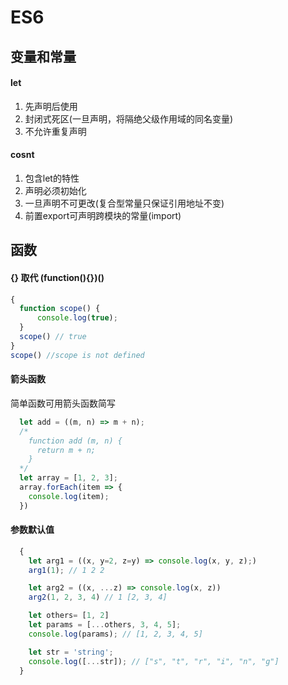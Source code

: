 # ES6
## 变量和常量
#### let
1. 先声明后使用
2. 封闭式死区(一旦声明，将隔绝父级作用域的同名变量)
3. 不允许重复声明

#### cosnt
1. 包含let的特性
2. 声明必须初始化
3. 一旦声明不可更改(复合型常量只保证引用地址不变)
4. 前置export可声明跨模块的常量(import)

## 函数
#### {} 取代 (function(){})()
```javascript
{
  function scope() {
      console.log(true);
  }
  scope() // true
}
scope() //scope is not defined
```
#### 箭头函数
  简单函数可用箭头函数简写
```javascript
  let add = ((m, n) => m + n);
  /*
    function add (m, n) {
      return m + n;
    }
  */
  let array = [1, 2, 3];
  array.forEach(item => {
    console.log(item);
  })

```

#### 参数默认值
```javascript
  {
    let arg1 = ((x, y=2, z=y) => console.log(x, y, z);)
    arg1(1); // 1 2 2

    let arg2 = ((x, ...z) => console.log(x, z))
    arg2(1, 2, 3, 4) // 1 [2, 3, 4]

    let others= [1, 2]
    let params = [...others, 3, 4, 5];
    console.log(params); // [1, 2, 3, 4, 5]

    let str = 'string';
    console.log([...str]); // ["s", "t", "r", "i", "n", "g"]
  }
```
